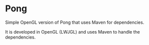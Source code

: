 # Pong

Simple OpenGL version of Pong that uses Maven for dependencies.

It is developed in OpenGL (LWJGL) and uses Maven to handle the dependencies.
